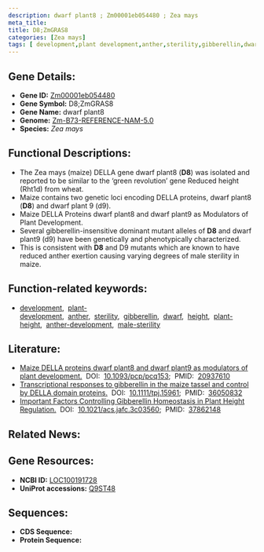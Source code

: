```yaml
---
description: dwarf plant8 ; Zm00001eb054480 ; Zea mays
meta_title:
title: D8;ZmGRAS8
categories: [Zea mays]
tags: [ development,plant development,anther,sterility,gibberellin,dwarf,height,plant height,anther development,male sterility ]
---
```


## Gene Details:
- **Gene ID:**	[Zm00001eb054480](https://www.maizegdb.org/gene_center/gene/Zm00001eb054480)
- **Gene Symbol:** D8;ZmGRAS8
- **Gene Name:** dwarf plant8
- **Genome:** [Zm-B73-REFERENCE-NAM-5.0](https://www.maizegdb.org/genome/assembly/Zm-B73-REFERENCE-NAM-5.0)
- **Species:** *Zea mays*

## Functional Descriptions:
   - The Zea mays (maize) DELLA gene dwarf plant8 (**D8**) was isolated and reported to be similar to the ‘green revolution’ gene Reduced height (Rht1d) from wheat.
   - Maize contains two genetic loci encoding DELLA proteins, dwarf plant8 (**D8**) and dwarf plant 9 (d9).
   - Maize DELLA Proteins dwarf plant8 and dwarf plant9 as Modulators of Plant Development.
   - Several gibberellin-insensitive dominant mutant alleles of **D8** and dwarf plant9 (d9) have been genetically and phenotypically characterized.
   - This is consistent with **D8** and D9 mutants which are known to have reduced anther exertion causing varying degrees of male sterility in maize.

## Function-related keywords:
- [development](/tags/development/),&nbsp;&nbsp;[plant-development](/tags/plant-development/),&nbsp;&nbsp;[anther](/tags/anther/),&nbsp;&nbsp;[sterility](/tags/sterility/),&nbsp;&nbsp;[gibberellin](/tags/gibberellin/),&nbsp;&nbsp;[dwarf](/tags/dwarf/),&nbsp;&nbsp;[height](/tags/height/),&nbsp;&nbsp;[plant-height](/tags/plant-height/),&nbsp;&nbsp;[anther-development](/tags/anther-development/),&nbsp;&nbsp;[male-sterility](/tags/male-sterility/)

## Literature:
   - [Maize DELLA proteins dwarf plant8 and dwarf plant9 as modulators of plant development.]( https://academic.oup.com/pcp/article/51/11/1854/1852338?login=true)&nbsp;&nbsp;DOI:&nbsp;&nbsp;[10.1093/pcp/pcq153](https://academic.oup.com/pcp/article/51/11/1854/1852338?login=true);&nbsp;&nbsp;PMID:&nbsp;&nbsp;[20937610](https://pubmed.ncbi.nlm.nih.gov/20937610/)
   - [Transcriptional responses to gibberellin in the maize tassel and control by DELLA domain proteins.]( https://onlinelibrary.wiley.com/doi/10.1111/tpj.15961)&nbsp;&nbsp;DOI:&nbsp;&nbsp;[10.1111/tpj.15961](https://onlinelibrary.wiley.com/doi/10.1111/tpj.15961);&nbsp;&nbsp;PMID:&nbsp;&nbsp;[36050832](https://pubmed.ncbi.nlm.nih.gov/36050832/)
   - [Important Factors Controlling Gibberellin Homeostasis in Plant Height Regulation.]( https://pubs.acs.org/doi/10.1021/acs.jafc.3c03560)&nbsp;&nbsp;DOI:&nbsp;&nbsp;[10.1021/acs.jafc.3c03560](https://pubs.acs.org/doi/10.1021/acs.jafc.3c03560);&nbsp;&nbsp;PMID:&nbsp;&nbsp;[37862148](https://pubmed.ncbi.nlm.nih.gov/37862148/)

## Related News:

## Gene Resources:
- **NCBI ID:** [LOC100191728](https://www.ncbi.nlm.nih.gov/gene/?term=LOC100191728)
- **UniProt accessions:** [Q9ST48](https://www.uniprot.org/uniprotkb/Q9ST48/entry)



## Sequences:
- **CDS Sequence:**
- **Protein Sequence:**
